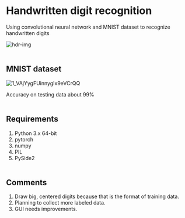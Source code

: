# Handwritten digit recognition
Using convolutional neural network and MNIST dataset to recognize handwritten digits

![hdr-img](https://user-images.githubusercontent.com/54076398/74993823-8727c680-544c-11ea-96d4-c656e70c54b3.jpg) 
</br></br>

## MNIST dataset
![1_VAjYygFUinnygIx9eVCrQQ](https://user-images.githubusercontent.com/54076398/74888444-3ba6e700-537e-11ea-97ec-f46c84f3f317.png) 

Accuracy on testing data about 99%
</br></br>

## Requirements
1. Python 3.x 64-bit
2. pytorch
3. numpy
4. PIL
5. PySide2
<br /><br />

## Comments
1. Draw big, centered digits because that is the format of training data.
2. Planning to collect more labeled data.
3. GUI needs improvements.
